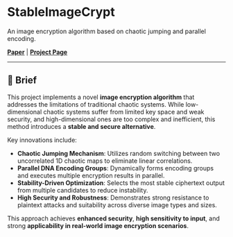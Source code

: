 # StableImageCrypt
An image encryption algorithm based on chaotic jumping and parallel encoding.

[**Paper**](https://ieeexplore.ieee.org/stamp/stamp.jsp?tp=&arnumber=10242097) | [**Project Page**](https://github.com/yingtian22/StableImageCrypt)

---

## 📝 Brief

This project implements a novel **image encryption algorithm** that addresses the limitations of traditional chaotic systems. While low-dimensional chaotic systems suffer from limited key space and weak security, and high-dimensional ones are too complex and inefficient, this method introduces a **stable and secure alternative**.

Key innovations include:
- **Chaotic Jumping Mechanism**: Utilizes random switching between two uncorrelated 1D chaotic maps to eliminate linear correlations.
- **Parallel DNA Encoding Groups**: Dynamically forms encoding groups and executes multiple encryption results in parallel.
- **Stability-Driven Optimization**: Selects the most stable ciphertext output from multiple candidates to reduce instability.
- **High Security and Robustness**: Demonstrates strong resistance to plaintext attacks and suitability across diverse image types and sizes.

This approach achieves **enhanced security**, **high sensitivity to input**, and strong **applicability in real-world image encryption scenarios**.
